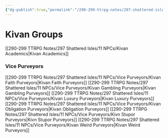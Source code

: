 ```yaml
---
{"dg-publish":true,"permalink":"/290-299-ttrpg-notes/297-shattered-isles/11-np-cs/kivan-npc-groups/"}
---
```



# Kivan Groups

[[290-299 TTRPG Notes/297 Shattered Isles/11 NPCs/Kivan Academics\|Kivan Academics]]

### Vice Purveyors

[[290-299 TTRPG Notes/297 Shattered Isles/11 NPCs/Vice Purveyors/Kivan Faith Purveyors\|Kivan Faith Purveyors]]
[[290-299 TTRPG Notes/297 Shattered Isles/11 NPCs/Vice Purveyors/Kivan Gambling Purveyors\|Kivan Gambling Purveyors]]
[[290-299 TTRPG Notes/297 Shattered Isles/11 NPCs/Vice Purveyors/Kivan Luxury Purveyors\|Kivan Luxury Purveyors]]
[[290-299 TTRPG Notes/297 Shattered Isles/11 NPCs/Vice Purveyors/Kivan Obligation Purveyors\|Kivan Obligation Purveyors]]
[[290-299 TTRPG Notes/297 Shattered Isles/11 NPCs/Vice Purveyors/Kivn Stupor Purveyors\|Kivn Stupor Purveyors]]
[[290-299 TTRPG Notes/297 Shattered Isles/11 NPCs/Vice Purveyors/Kivan Weird Purveyors\|Kivan Weird Purveyors]]